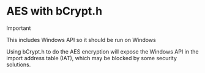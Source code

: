 # AES with bCrypt.h

> [!IMPORTANT]
> This includes Windows API so it should be run on Windows

Using bCrypt.h to do the AES encryption will expose the Windows API in the import address table (IAT), which may be blocked by some security solutions.
